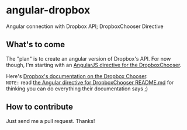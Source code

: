 angular-dropbox
===============

Angular connection with Dropbox API; DropboxChooser Directive


## What's to come
The "plan" is to create an angular version of Dropbox's API. For now though, I'm starting with an [AngularJS directive for the DropboxChooser](dropboxchooser-directive).  

Here's [Dropbox's documentation on the Dropbox Chooser](https://www.dropbox.com/developers/chooser).  
`NOTE:` read [the Angular directive for DropboxChooser README.md](dropboxchooser-directive/README.md) for thinking you can do everything their documentation says ;)



## How to contribute

Just send me a pull request. Thanks!